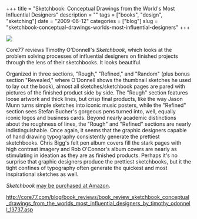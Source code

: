 +++
title = "Sketchbook: Conceptual Drawings from the World's Most Influential Designers"
description = ""
tags = ["books", "design", "sketching"]
date = "2009-06-12"
categories = ["blog"]
slug = "sketchbook-conceptual-drawings-worlds-most-influential-designers"
+++



  <div class="notebook-screenshot"><a href="http://core77.com/blog/book_reviews/book_review_sketchbook_conceptual_drawings_from_the_worlds_most_influential_designers_by_timothy_odonnell_13737.asp"><img src="http://media.konigi.com/notebook/sketchbook-review.jpg" class="notebook-image" /></a></div><p>Core77 reviews Timothy O'Donnell's <em>Sketchbook</em>, which looks at the problem solving processes of influential designers on finished projects through the lens of their sketchbooks. It looks beautiful. </p>
<p><blockquoute>Organized in three sections, "Rough," "Refined," and "Random" (plus bonus section "Revealed," where O'Donnell shows the thumbnail sketches he used to lay out the book), almost all sketches/sketchbook pages are pared with pictures of the finished product side by side. The "Rough" section features loose artwork and thick lines, but crisp final products, like the way Jason Munn turns simple sketches into iconic music posters, while the "Refined" section sees Stefan Bucher's gorgeous pens turned into, well, equally iconic logos and business cards. Beyond nearly academic distinctions about the roughness of lines, the "Rough" and "Refined" sections are nearly indistinguishable. Once again, it seems that the graphic designers capable of hand drawing typography consistently generate the prettiest sketchbooks. Chris Bigg's felt pen album covers fill the stark pages with high contrast imagery and Rob O'Connor's album covers are nearly as stimulating in ideation as they are as finished products. Perhaps it's no surprise that graphic designers produce the prettiest sketchbooks, but it the tight confines of typography often generate the quickest and most inspirational sketches as well.</blockquoute></p>
<p><em>Sketchbook</em> <a href="http://www.amazon.com/Sketchbook-Conceptual-Drawings-Influential-Designers/dp/1592535216?/tag=core77-20">may be purchased at Amazon</a>.</p>
    
  <a href="http://core77.com/blog/book_reviews/book_review_sketchbook_conceptual_drawings_from_the_worlds_most_influential_designers_by_timothy_odonnell_13737.asp">http://core77.com/blog/book_reviews/book_review_sketchbook_conceptual_drawings_from_the_worlds_most_influential_designers_by_timothy_odonnell_13737.asp</a>
